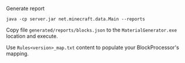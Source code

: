 Generate report 

```
java -cp server.jar net.minecraft.data.Main --reports
```

Copy file `generated/reports/blocks.json` to the `MaterialGenerator.exe` location and execute. 


Use `Rules<version>_map.txt` content to populate your BlockProcessor's mapping.